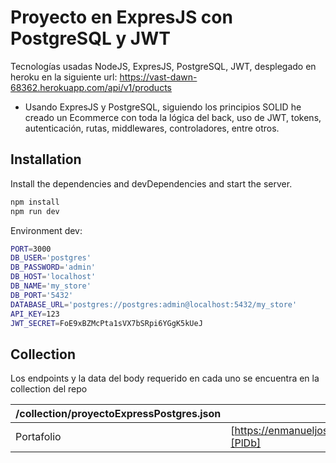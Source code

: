 # Proyecto en ExpresJS con PostgreSQL y JWT


Tecnologías usadas NodeJS, ExpresJS, PostgreSQL, JWT, 
desplegado en heroku en la siguiente url: https://vast-dawn-68362.herokuapp.com/api/v1/products

- Usando ExpresJS y PostgreSQL, siguiendo los principios SOLID he creado un Ecommerce con toda la lógica del back, uso de JWT, tokens, autenticación, rutas, middlewares, controladores, entre otros.



## Installation

Install the dependencies and devDependencies and start the server.

```sh
npm install
npm run dev
```

Environment dev:

```sh
PORT=3000
DB_USER='postgres'
DB_PASSWORD='admin'
DB_HOST='localhost'
DB_NAME='my_store'
DB_PORT='5432'
DATABASE_URL='postgres://postgres:admin@localhost:5432/my_store'
API_KEY=123
JWT_SECRET=FoE9xBZMcPta1sVX7bSRpi6YGgK5kUeJ
```

## Collection

Los endpoints y la data del body requerido en cada uno se encuentra en la collection del repo


| /collection/proyectoExpressPostgres.json | README |
| ------ | ------ |
| Portafolio | [https://enmanueljosue.github.io/Portafolio/perfil.html][PlDb] |

